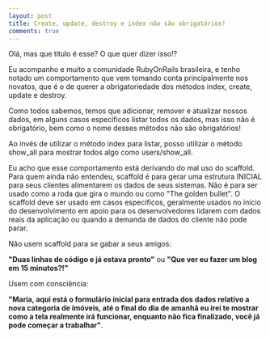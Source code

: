 ```yaml
---
layout: post
title: Create, update, destroy e index não são obrigatórios!
comments: true
---
```


Olá, mas que titulo é esse? O que quer dizer isso!?

Eu acompanho e muito a comunidade RubyOnRails brasileira, e tenho notado um comportamento que vem tomando conta principalmente nos novatos, que é o de querer a obrigatoriedade dos métodos index, create, update e destroy.

Como todos sabemos, temos que adicionar, remover e atualizar nossos dados, em alguns casos específicos listar todos os dados, mas isso não é obrigatório, bem como o nome desses métodos não são obrigatórios!

Ao invés de utilizar o método index para listar, posso utilizar o método show_all para mostrar todos algo como users/show_all.

Eu acho que esse comportamento está derivando do mal uso do scaffold. Para quem ainda não entendeu, scaffold é para gerar uma estrutura INICIAL para seus clientes alimentarem os dados de seus sistemas. Não é para ser usado como a roda que gira o mundo ou como "The golden bullet". O scaffold deve ser usado em casos especificos, geralmente usados no inicio do desenvolvimento em apoio para os desenvolvedores lidarem com dados reais da aplicação ou quando a demanda de dados do cliente não pode parar.

Não usem scaffold para se gabar a seus amigos:

**"Duas linhas de código e já estava pronto"** ou **"Que ver eu fazer um blog em 15 minutos?!"**

Usem com consciência:

**"Maria, aqui está o formulário inicial para entrada dos dados relativo a nova categoria de imóveis, até o final do dia de amanhã eu irei te mostrar como a tela realmente irá funcionar, enquanto não fica finalizado, você já pode começar a trabalhar"**.
